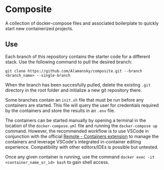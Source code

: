 # Composite

A collection of docker-compose files and associated boilerplate to quickly start new containerized projects.

## Use

Each branch of this repository contains the starter code for a different stack. Use the following command to pull the desired branch:

```
git clone https://github.com/Alamansky/composite.git --branch <branch_name> --single-branch
```

When the branch has been succesfully pulled, delete the existing `.git` directory in the root folder and initialize a new git repository there.

Some branches contain an `init.sh` file that must be run before any containers are started. This file will query the user for credentials required by the containers and store the results in an `.env` file.

The containers can be started manually by opening a terminal in the location of the `docker-compose.yml` file and running the `docker-compose up` command. However, the recommended workflow is to use VSCode in conjunction with the official [Remote - Containers extension](https://marketplace.visualstudio.com/items?itemName=ms-vscode-remote.remote-containers) to manage the containers and leverage VSCode's integrated in-container editing experience. Compatibility with other editors/IDEs is possible but untested.

Once any given container is running, use the command `docker exec -it <container_name_or_id> bash` to gain shell access.
